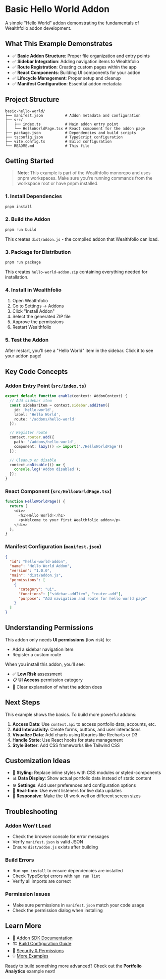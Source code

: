 # Basic Hello World Addon

A simple "Hello World" addon demonstrating the fundamentals of Wealthfolio addon development.

## What This Example Demonstrates

- ✅ **Basic Addon Structure**: Proper file organization and entry points
- ✅ **Sidebar Integration**: Adding navigation items to Wealthfolio
- ✅ **Route Registration**: Creating custom pages within the app
- ✅ **React Components**: Building UI components for your addon
- ✅ **Lifecycle Management**: Proper setup and cleanup
- ✅ **Manifest Configuration**: Essential addon metadata

## Project Structure

```
basic-hello-world/
├── manifest.json          # Addon metadata and configuration
├── src/
│   ├── index.ts           # Main addon entry point
│   └── HelloWorldPage.tsx # React component for the addon page
├── package.json           # Dependencies and build scripts
├── tsconfig.json          # TypeScript configuration
├── vite.config.ts         # Build configuration
└── README.md              # This file
```

## Getting Started

> **Note**: This example is part of the Wealthfolio monorepo and uses pnpm workspaces. Make sure you're running commands from the workspace root or have pnpm installed.

### 1. Install Dependencies

```bash
pnpm install
```

### 2. Build the Addon

```bash
pnpm run build
```

This creates `dist/addon.js` - the compiled addon that Wealthfolio can load.

### 3. Package for Distribution

```bash
pnpm run package
```

This creates `hello-world-addon.zip` containing everything needed for installation.

### 4. Install in Wealthfolio

1. Open Wealthfolio
2. Go to Settings → Addons  
3. Click "Install Addon"
4. Select the generated ZIP file
5. Approve the permissions
6. Restart Wealthfolio

### 5. Test the Addon

After restart, you'll see a "Hello World" item in the sidebar. Click it to see your addon page!

## Key Code Concepts

### Addon Entry Point (`src/index.ts`)

```typescript
export default function enable(context: AddonContext) {
  // Add sidebar item
  const sidebarItem = context.sidebar.addItem({
    id: 'hello-world',
    label: 'Hello World', 
    route: '/addons/hello-world'
  });

  // Register route
  context.router.add({
    path: '/addons/hello-world',
    component: lazy(() => import('./HelloWorldPage'))
  });

  // Cleanup on disable
  context.onDisable(() => {
    console.log('Addon disabled');
  });
}
```

### React Component (`src/HelloWorldPage.tsx`)

```typescript
function HelloWorldPage() {
  return (
    <div>
      <h1>Hello World!</h1>
      <p>Welcome to your first Wealthfolio addon</p>
    </div>
  );
}
```

### Manifest Configuration (`manifest.json`)

```json
{
  "id": "hello-world-addon",
  "name": "Hello World Addon",
  "version": "1.0.0",
  "main": "dist/addon.js",
  "permissions": [
    {
      "category": "ui",
      "functions": ["sidebar.addItem", "router.add"],
      "purpose": "Add navigation and route for hello world page"
    }
  ]
}
```

## Understanding Permissions

This addon only needs **UI permissions** (low risk) to:
- Add a sidebar navigation item
- Register a custom route

When you install this addon, you'll see:
- ✅ **Low Risk** assessment
- 📋 **UI Access** permission category
- 📝 Clear explanation of what the addon does

## Next Steps

This example shows the basics. To build more powerful addons:

1. **Access Data**: Use `context.api` to access portfolio data, accounts, etc.
2. **Add Interactivity**: Create forms, buttons, and user interactions
3. **Visualize Data**: Add charts using libraries like Recharts or D3
4. **Handle State**: Use React hooks for state management
5. **Style Better**: Add CSS frameworks like Tailwind CSS

## Customization Ideas

- 🎨 **Styling**: Replace inline styles with CSS modules or styled-components
- 📊 **Data Display**: Show actual portfolio data instead of static content
- ⚙️ **Settings**: Add user preferences and configuration options
- 🔄 **Real-time**: Use event listeners for live data updates
- 📱 **Responsive**: Make the UI work well on different screen sizes

## Troubleshooting

### Addon Won't Load
- Check the browser console for error messages
- Verify `manifest.json` is valid JSON
- Ensure `dist/addon.js` exists after building

### Build Errors
- Run `npm install` to ensure dependencies are installed
- Check TypeScript errors with `npm run lint`
- Verify all imports are correct

### Permission Issues
- Make sure permissions in `manifest.json` match your code usage
- Check the permission dialog when installing

## Learn More

- 📖 [Addon SDK Documentation](../../README.md)
- 🏗️ [Build Configuration Guide](../../README.md#build-configuration)
- 🔐 [Security & Permissions](../../README.md#security--permissions)
- 💡 [More Examples](../README.md)

Ready to build something more advanced? Check out the **Portfolio Analytics** example next!
